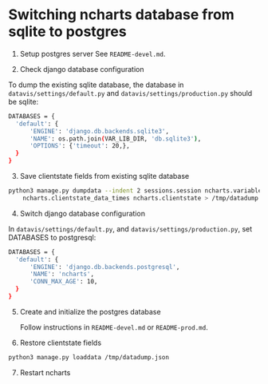 # Switching ncharts database from sqlite to postgres

1. Setup postgres server
   See `README-devel.md`.

2. Check django database configuration

  To dump the existing sqlite database, the database in `datavis/settings/default.py` and `datavis/settings/production.py` should be sqlite:

  ```sh
  DATABASES = {
    'default': {
        'ENGINE': 'django.db.backends.sqlite3',
        'NAME': os.path.join(VAR_LIB_DIR, 'db.sqlite3'),
        'OPTIONS': {'timeout': 20,},
    }
  }
```

3. Save clientstate fields from existing sqlite database

  ```sh
  python3 manage.py dumpdata --indent 2 sessions.session ncharts.variabletimes \
      ncharts.clientstate_data_times ncharts.clientstate > /tmp/datadump.json
```

4. Switch django database configuration

  In `datavis/settings/default.py`, and `datavis/settings/production.py`, set DATABASES to postgresql:

  ```sh
  DATABASES = {
    'default': {
        'ENGINE': 'django.db.backends.postgresql',
        'NAME': 'ncharts',
        'CONN_MAX_AGE': 10,
    }
  }
```

5. Create and initialize the postgres database

   Follow instructions in `README-devel.md` or `README-prod.md`.

6. Restore clientstate fields

  ```sh
python3 manage.py loaddata /tmp/datadump.json
```

7. Restart ncharts
